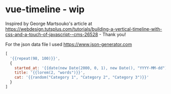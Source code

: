 # vue-timeline - wip

Inspired by George Martsouko's article at https://webdesign.tutsplus.com/tutorials/building-a-vertical-timeline-with-css-and-a-touch-of-javascript--cms-26528 -  Thank you!

For the json data file I used https://www.json-generator.com

```js
[
  '{{repeat(98, 100)}}',
  {
    started_at: '{{date(new Date(2000, 0, 1), new Date(), "YYYY-MM-dd")}}',
    title: '{{lorem(2, "words")}}',
    cat: '{{random("Category 1", "Category 2", "Category 3")}}'
  }
]
```
